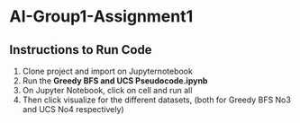 # AI-Group1-Assignment1
## Instructions to Run Code
1. Clone project and import on Jupyternotebook 
2. Run the **Greedy BFS and UCS Pseudocode.ipynb**
3. On Jupyter Notebook, click on cell and run all
4. Then click visualize for the different datasets, (both for Greedy BFS No3 and UCS No4 respectively)
